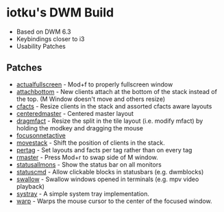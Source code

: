 iotku's DWM Build
=============
- Based on DWM 6.3
- Keybindings closer to i3
- Usability Patches

Patches
-------
- [actualfullscreen](https://dwm.suckless.org/patches/actualfullscreen/) - Mod+f to properly fullscreen window
- [attachbottom](https://dwm.suckless.org/patches/attachbottom/) - New clients attach at the bottom of the stack instead of the top. (M Window doesn't move and others resize)
- [cfacts](https://dwm.suckless.org/patches/cfacts/) - Resize clients in the stack and assorted cfacts aware layouts
- [centeredmaster](https://dwm.suckless.org/patches/centeredmaster/) - Centered master layout
- [dragmfact](https://dwm.suckless.org/patches/dragmfact/) - Resize the split in the tile layout (i.e. modify mfact) by holding the modkey and dragging the mouse
- [focusonnetactive](https://dwm.suckless.org/patches/focusonnetactive/)
- [movestack](https://dwm.suckless.org/patches/movestack/) - Shift the position of clients in the stack.
- [pertag](https://dwm.suckless.org/patches/pertag/) - Set layouts and facts per tag rather than on every tag
- [rmaster](https://dwm.suckless.org/patches/rmaster/) - Press Mod+r to swap side of M window.
- [statusallmons](https://dwm.suckless.org/patches/statusallmons/) - Show the status bar on all monitors
- [statuscmd](https://dwm.suckless.org/patches/statuscmd/) - Allow clickable blocks in statusbars (e.g. dwmblocks)
- [swallow](https://dwm.suckless.org/patches/swallow/) - Swallow windows opened in terminals (e.g. mpv video playback)
- [systray](https://dwm.suckless.org/patches/systray/) - A simple system tray implementation.
- [warp](https://dwm.suckless.org/patches/warp/) - Warps the mouse cursor to the center of the focused window.

